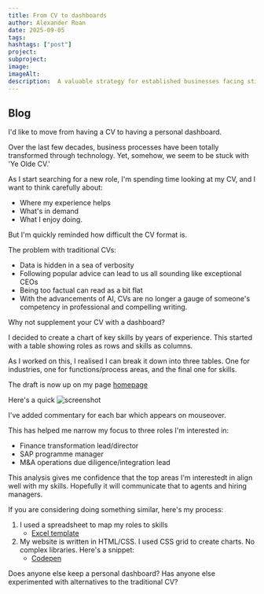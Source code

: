 ```yaml
---
title: From CV to dashboards
author: Alexander Roan
date: 2025-09-05
tags: 
hashtags: ["post"]
project: 
subproject:
image: 
imageAlt:
description:  A valuable strategy for established businesses facing stiff competition from fast moving digital market entrants.
---
```


## Blog

I'd like to move from having a CV to having a personal dashboard.

Over the last few decades, business processes have been totally transformed through technology. Yet, somehow, we seem to be stuck with 'Ye Olde CV.'

As I start searching for a new role, I'm spending time looking at my CV, and I want to think carefully about:

- Where my experience helps
- What's in demand
- What I enjoy doing.

But I'm quickly reminded how difficult the CV format is.

The problem with traditional CVs:

- Data is hidden in a sea of verbosity
- Following popular advice can lead to us all sounding like exceptional CEOs
- Being too factual can read as a bit flat
- With the advancements of AI, CVs are no longer a gauge of someone's competency in professional and compelling writing.

Why not supplement your CV with a dashboard?

I decided to create a chart of key skills by years of experience. This started with a table showing roles as rows and skills as columns.

As I worked on this, I realised I can break it down into three tables. One for industries, one for functions/process areas, and the final one for skills.

The draft is now up on my page [homepage](http://www.alexroan.com)

Here's a quick ![screenshot](/assets/images/blog/cv-1.png)

I've added commentary for each bar which appears on mouseover.

This has helped me narrow my focus to three roles I'm interested in:

- Finance transformation lead/director
- SAP programme manager
- M&A operations due diligence/integration lead

This analysis gives me confidence that the top areas I'm interestedt in align well with my skills. Hopefully it will communicate that to agents and hiring managers.

If you are considering doing something similar, here's my process:

1) I used a spreadsheet to map my roles to skills
    - [Excel template](/assets/documents/cv-skills-matrix.xlsx)
2) My website is written in HTML/CSS. I used CSS grid to create charts. No complex libraries. Here's a snippet:
    - [Codepen](https://codepen.io/dearestalexander/pen/empWeWY)

Does anyone else keep a personal dashboard? Has anyone else experimented with alternatives to the traditional CV?
